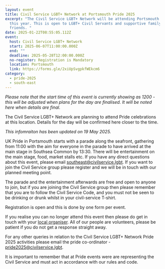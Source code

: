 ```yaml
---
layout: event
title: Civil Service LGBT+ Network at Portsmouth Pride 2025
excerpt: "The Civil Service LGBT+ Network will be attending Portsmouth Pride
  this year. This is open to LGBT+ Civil Servants and supportive family and
  friends. "
date: 2025-01-22T08:55:05.112Z
event:
  host: Civil Service LGBT+ Network
  start: 2025-06-07T11:00:00.000Z
  end: ""
  deadline: 2025-05-28T12:00:00.000Z
  no-register: Registration is Mandatory
  location: Portsmouth
  link: https://forms.gle/2xiUpSvgpkfWEkcm6
category:
  - pride-2025
  - south-east
---
```

*P﻿lease note that the start time of this event is currently showing as 1200 - this will be adjusted when plans for the day are finalised. It will be noted here when details are final.*

The Civil Service LGBT+ Network are planning to attend Pride celebrations at this location. Details for the day will be confirmed here closer to the time. 

*T﻿his infomraiton has been updated on 19 May 2025.*

UK Pride in Portsmouth starts with a parade along the seafront, gathering from 11:00 with the aim for everyone in the parade to have arrived at the main stage in Southsea Common by 13:30. There will be entertainment on the main stage, food, market stalls etc. If you have any direct questions about this event, please email [southeast@civilservice.lgbt](mailto:southeast@civilservice.lgbt). If you want to join the Civil Service group please register and we will be in touch with our planned meeting point.

The parade and the entertainment afterwards are free and open to anyone to join, but if you are joining the Civil Service group then please remember that you are to follow the Civil Service Code, and you must not be seen to be drinking or drunk whilst in your civil-service T-shirt.

Registration is open and this is done by one form per event.

I﻿f you realise you can no longer attend this event then please do get in touch with your [local organiser](https://www.civilservice.lgbt/team/). All of our people are volunteers, please be patient if you do not get a response straight away. 

F﻿or any other queries in relation to the Civil Service LGBT+ Network Pride 2025 activities please email the pride co-ordinator - [pride2025@civilservice.lgbt](mailto:pride2025@civilservice.lgbt).

I﻿t is important to remember that at Pride events were are representing the Civil Service and must act in accordance with our rules and code.